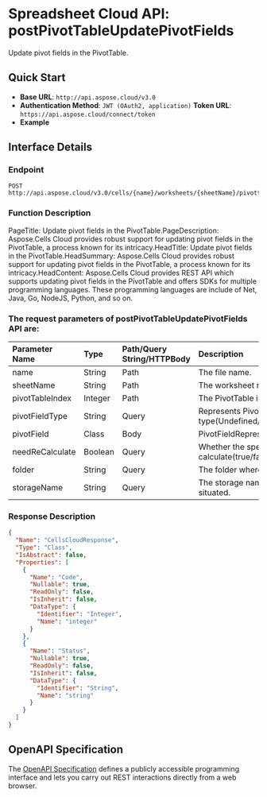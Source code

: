 # **Spreadsheet Cloud API: postPivotTableUpdatePivotFields**

Update pivot fields in the PivotTable. 


## **Quick Start**

- **Base URL**: `http://api.aspose.cloud/v3.0`
- **Authentication Method**: `JWT (OAuth2, application)`  **Token URL**: `https://api.aspose.cloud/connect/token`
- **Example** 

## **Interface Details**

### **Endpoint** 

```
POST http://api.aspose.cloud/v3.0/cells/{name}/worksheets/{sheetName}/pivottables/{pivotTableIndex}/PivotFields
```
### **Function Description**
PageTitle: Update pivot fields in the PivotTable.PageDescription: Aspose.Cells Cloud provides robust support for updating pivot fields in the PivotTable, a process known for its intricacy.HeadTitle: Update pivot fields in the PivotTable.HeadSummary: Aspose.Cells Cloud provides robust support for updating pivot fields in the PivotTable, a process known for its intricacy.HeadContent: Aspose.Cells Cloud provides REST API which supports updating pivot fields in the PivotTable and offers SDKs for multiple programming languages. These programming languages are include of Net, Java, Go, NodeJS, Python, and so on.

### The request parameters of **postPivotTableUpdatePivotFields** API are: 

| Parameter Name | Type | Path/Query String/HTTPBody | Description | 
| :- | :- | :- |:- | 
|name|String|Path|The file name.|
|sheetName|String|Path|The worksheet name.|
|pivotTableIndex|Integer|Path|The PivotTable index.|
|pivotFieldType|String|Query|Represents PivotTable field type(Undefined/Row/Column/Page/Data).|
|pivotField|Class|Body|PivotFieldRepresents pivot field.|
|needReCalculate|Boolean|Query|Whether the specific PivotTable calculate(true/false).|
|folder|String|Query|The folder where the file is situated.|
|storageName|String|Query|The storage name where the file is situated.|

### **Response Description**
```json
{
  "Name": "CellsCloudResponse",
  "Type": "Class",
  "IsAbstract": false,
  "Properties": [
    {
      "Name": "Code",
      "Nullable": true,
      "ReadOnly": false,
      "IsInherit": false,
      "DataType": {
        "Identifier": "Integer",
        "Name": "integer"
      }
    },
    {
      "Name": "Status",
      "Nullable": true,
      "ReadOnly": false,
      "IsInherit": false,
      "DataType": {
        "Identifier": "String",
        "Name": "string"
      }
    }
  ]
}
```


## OpenAPI Specification

The [OpenAPI Specification](https://reference.aspose.cloud/cells/#/PivotTablesController/PostPivotTableUpdatePivotFields) defines a publicly accessible programming interface and lets you carry out REST interactions directly from a web browser.


